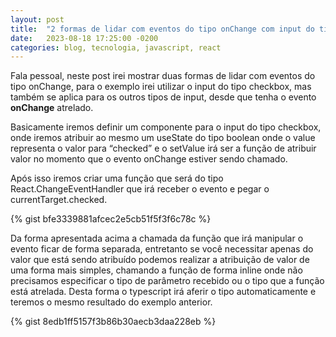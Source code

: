 ```yaml
---
layout: post
title:  "2 formas de lidar com eventos do tipo onChange com input do tipo checkbox no React + typescript"
date:   2023-08-18 17:25:00 -0200
categories: blog, tecnologia, javascript, react
---
```



Fala pessoal, neste post irei mostrar duas formas de lidar com eventos do tipo onChange, para o exemplo irei utilizar o input do tipo checkbox, mas também se aplica para os outros tipos de input, desde que tenha o evento **onChange** atrelado.

Basicamente iremos definir um componente para o input do tipo checkbox, onde iremos atribuir ao mesmo um useState do tipo boolean onde o value representa o valor para “checked”  e o setValue irá ser a função de atribuir valor no momento que o evento onChange estiver sendo chamado. 

Após isso iremos criar uma função que será do tipo React.ChangeEventHandler<HTMLInputElement> que irá receber o evento e pegar o currentTarget.checked. 


{% gist bfe3339881afcec2e5cb51f5f3f6c78c %}



Da forma apresentada acima a chamada da função que irá manipular o evento ficar de forma separada, entretanto se você necessitar apenas do valor que está sendo atribuído podemos realizar a atribuição de valor de uma forma mais simples, chamando a função de forma inline onde não precisamos especificar o tipo de parâmetro recebido ou o tipo que a função está atrelada. Desta forma o typescript irá aferir o tipo automaticamente e teremos o mesmo resultado do exemplo anterior.

{% gist 8edb1ff5157f3b86b30aecb3daa228eb %}
